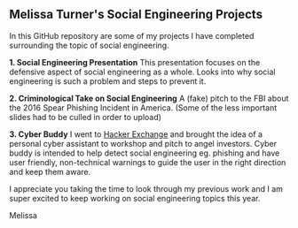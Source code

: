 ## Melissa Turner's Social Engineering Projects

In this GitHub repository are some of my projects I have completed surrounding the topic of social engineering. 

**1. Social Engineering Presentation**
This presentation focuses on the defensive aspect of social engineering as a whole. Looks into why social engineering is such a problem and steps to prevent it. 

**2. Criminological Take on Social Engineering**
A (fake) pitch to the FBI about the 2016 Spear Phishing Incident in America. (Some of the less important slides had to be culled in order to upload)

**3. Cyber Buddy**
I went to [Hacker Exchange](https://hacker.exchange/) and brought the idea of a personal cyber assistant to workshop and pitch to angel investors. Cyber buddy is intended to help detect social engineering eg. phishing and have user friendly, non-technical warnings to guide the user in the right direction and keep them aware. 


I appreciate you taking the time to look through my previous work and I am super excited to keep working on social engineering topics this year. 

Melissa
